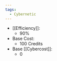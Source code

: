 ```yaml
---
tags:
  - Cybernetic
---
```

- [[Efficiency]]:
	- 90%
- Base Cost:
	- 100 Credits
- Base [[Cybercost]]:
	- 0